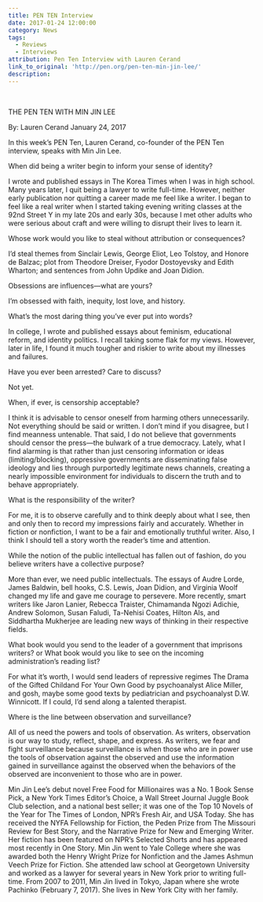 ```yaml
---
title: PEN TEN Interview
date: 2017-01-24 12:00:00
category: News
tags:
  - Reviews
  - Interviews
attribution: Pen Ten Interview with Lauren Cerand
link_to_original: 'http://pen.org/pen-ten-min-jin-lee/'
description:
---
```



&nbsp;

THE PEN TEN WITH MIN JIN LEE

By: Lauren Cerand January 24, 2017

In this week’s PEN Ten, Lauren Cerand, co-founder of the PEN Ten interview, speaks with Min Jin Lee.

When did being a writer begin to inform your sense of identity?

I wrote and published essays in The Korea Times when I was in high school. Many years later, I quit being a lawyer to write full-time. However, neither early publication nor quitting a career made me feel like a writer. I began to feel like a real writer when I started taking evening writing classes at the 92nd Street Y in my late 20s and early 30s, because I met other adults who were serious about craft and were willing to disrupt their lives to learn it.

Whose work would you like to steal without attribution or consequences?

I’d steal themes from Sinclair Lewis, George Eliot, Leo Tolstoy, and Honore de Balzac; plot from Theodore Dreiser, Fyodor Dostoyevsky and Edith Wharton; and sentences from John Updike and Joan Didion.

Obsessions are influences—what are yours?

I’m obsessed with faith, inequity, lost love, and history.

What’s the most daring thing you’ve ever put into words?

In college, I wrote and published essays about feminism, educational reform, and identity politics. I recall taking some flak for my views. However, later in life, I found it much tougher and riskier to write about my illnesses and failures.

Have you ever been arrested? Care to discuss?

Not yet.

When, if ever, is censorship acceptable?

I think it is advisable to censor oneself from harming others unnecessarily. Not everything should be said or written. I don’t mind if you disagree, but I find meanness untenable. That said, I do not believe that governments should censor the press—the bulwark of a true democracy. Lately, what I find alarming is that rather than just censoring information or ideas (limiting/blocking), oppressive governments are disseminating false ideology and lies through purportedly legitimate news channels, creating a nearly impossible environment for individuals to discern the truth and to behave appropriately.

What is the responsibility of the writer?

For me, it is to observe carefully and to think deeply about what I see, then and only then to record my impressions fairly and accurately. Whether in fiction or nonfiction, I want to be a fair and emotionally truthful writer. Also, I think I should tell a story worth the reader’s time and attention.

While the notion of the public intellectual has fallen out of fashion, do you believe writers have a collective purpose?

More than ever, we need public intellectuals. The essays of Audre Lorde, James Baldwin, bell hooks, C.S. Lewis, Joan Didion, and Virginia Woolf changed my life and gave me courage to persevere. More recently, smart writers like Jaron Lanier, Rebecca Traister, Chimamanda Ngozi Adichie, Andrew Solomon, Susan Faludi, Ta-Nehisi Coates, Hilton Als, and Siddhartha Mukherjee are leading new ways of thinking in their respective fields.

What book would you send to the leader of a government that imprisons writers? or What book would you like to see on the incoming administration’s reading list?

For what it’s worth, I would send leaders of repressive regimes The Drama of the Gifted Childand For Your Own Good by psychoanalyst Alice Miller, and gosh, maybe some good texts by pediatrician and psychoanalyst D.W. Winnicott. If I could, I’d send along a talented therapist.

Where is the line between observation and surveillance?

All of us need the powers and tools of observation. As writers, observation is our way to study, reflect, shape, and express. As writers, we fear and fight surveillance because surveillance is when those who are in power use the tools of observation against the observed and use the information gained in surveillance against the observed when the behaviors of the observed are inconvenient to those who are in power.

Min Jin Lee’s debut novel Free Food for Millionaires was a No. 1 Book Sense Pick, a New York Times Editor’s Choice, a Wall Street Journal Juggle Book Club selection, and a national best seller; it was one of the Top 10 Novels of the Year for The Times of London, NPR’s Fresh Air, and USA Today. She has received the NYFA Fellowship for Fiction, the Peden Prize from The Missouri Review for Best Story, and the Narrative Prize for New and Emerging Writer. Her fiction has been featured on NPR’s Selected Shorts and has appeared most recently in One Story. Min Jin went to Yale College where she was awarded both the Henry Wright Prize for Nonfiction and the James Ashmun Veech Prize for Fiction. She attended law school at Georgetown University and worked as a lawyer for several years in New York prior to writing full-time. From 2007 to 2011, Min Jin lived in Tokyo, Japan where she wrote Pachinko (February 7, 2017). She lives in New York City with her family.